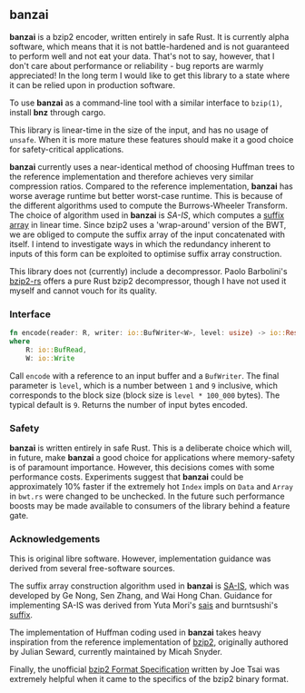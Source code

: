 ## banzai

**banzai** is a bzip2 encoder, written entirely in safe Rust. It is currently alpha software, which means that it is not battle-hardened and is not guaranteed to perform well and not eat your data. That's not to say, however, that I don't care about performance or reliability - bug reports are warmly appreciated! In the long term I would like to get this library to a state where it can be relied upon in production software.

To use **banzai** as a command-line tool with a similar interface to `bzip(1)`, install **bnz** through cargo.

This library is linear-time in the size of the input, and has no usage of `unsafe`. When it is more mature these features should make it a good choice for safety-critical applications.

**banzai** currently uses a near-identical method of choosing Huffman trees to the reference implementation and therefore achieves very similar compression ratios. Compared to the reference implementation, **banzai** has worse average runtime but better worst-case runtime. This is because of the different algorithms used to compute the Burrows-Wheeler Transform. The choice of algorithm used in **banzai** is *SA-IS*, which computes a [suffix array](https://en.wikipedia.org/wiki/Suffix_array) in linear time. Since bzip2 uses a 'wrap-around' version of the BWT, we are obliged to compute the suffix array of the input concatenated with itself. I intend to investigate ways in which the redundancy inherent to inputs of this form can be exploited to optimise suffix array construction.

This library does not (currently) include a decompressor. Paolo Barbolini's [bzip2-rs](https://crates.io/crates/bzip2-rs) offers a pure Rust bzip2 decompressor, though I have not used it myself and cannot vouch for its quality.

### Interface

```rust
fn encode(reader: R, writer: io::BufWriter<W>, level: usize) -> io::Result<usize>
where
    R: io::BufRead,
    W: io::Write
```

Call `encode` with a reference to an input buffer and a `BufWriter`. The final parameter is `level`, which is a number between `1` and `9` inclusive, which corresponds to the block size (block size is `level * 100_000` bytes). The typical default is `9`. Returns the number of input bytes encoded.

### Safety

**banzai** is written entirely in safe Rust. This is a deliberate choice which will, in future, make **banzai** a good choice for applications where memory-safety is of paramount importance. However, this decisions comes with some performance costs. Experiments suggest that **banzai** could be approximately 10% faster if the extremely hot `Index` impls on `Data` and `Array` in `bwt.rs` were changed to be unchecked. In the future such performance boosts may be made available to consumers of the library behind a feature gate.

### Acknowledgements

This is original libre software. However, implementation guidance was derived from several free-software sources. 

The suffix array construction algorithm used in **banzai** is [SA-IS](https://ieeexplore.ieee.org/document/5582081), which was developed by Ge Nong, Sen Zhang, and Wai Hong Chan. Guidance for implementing SA-IS was derived from Yuta Mori's [sais](https://sites.google.com/site/yuta256/sais) and burntsushi's [suffix](https://github.com/BurntSushi/suffix).

The implementation of Huffman coding used in **banzai** takes heavy inspiration from the reference implementation of [bzip2](https://gitlab.com/bzip2/bzip2/), originally authored by Julian Seward, currently maintained by Micah Snyder.

Finally, the unofficial [bzip2 Format Specification](https://github.com/dsnet/compress/blob/master/doc/bzip2-format.pdf) written by Joe Tsai was extremely helpful when it came to the specifics of the bzip2 binary format.

